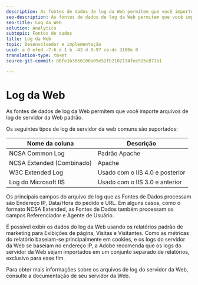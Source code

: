 ```yaml
---
description: As fontes de dados de log da Web permitem que você importe arquivos de log de servidor da Web padrão.
seo-description: As fontes de dados de log da Web permitem que você importe arquivos de log de servidor da Web padrão.
seo-title: Log da Web
solution: Analytics
subtopic: Fontes de dados
title: Log da Web
topic: Desenvolvedor e implementação
uuid: a 0 efed -7-6 d 1 b -43 d 8-97 ce-dc 3100e 0
translation-type: tm+mt
source-git-commit: 86fe1b3650100a05e52fb2102134fee515c871b1

---
```



# Log da Web

As fontes de dados de log da Web permitem que você importe arquivos de log de servidor da Web padrão.

Os seguintes tipos de log de servidor da web comuns são suportados:

| Nome da coluna | Descrição |
|--- |--- |
| NCSA Common Log | Padrão Apache |
| NCSA Extended (Combinado) | Apache |
| W3C Extended Log | Usado com o IIS 4.0 e posterior |
| Log do Microsoft IIS | Usado com o IIS 3.0 e anterior |

Os principais campos do arquivo de log que as Fontes de Dados processam são Endereço IP, Data/Hora do pedido e URL. Em alguns casos, como o formato NCSA Extended, as Fontes de Dados também processam os campos Referenciador e Agente de Usuário.

É possível exibir os dados do log da Web usando os relatórios padrão de marketing para Exibições de página, Visitas e Visitantes. Como as métricas do relatório baseiam-se principalmente em cookies, e os logs do servidor da Web se baseiam no endereço IP, a Adobe recomenda que os logs do servidor da Web sejam importados em um conjunto separado de relatórios, exclusivo para esse fim.

Para obter mais informações sobre os arquivos de log do servidor da Web, consulte a documentação de seu servidor da Web.